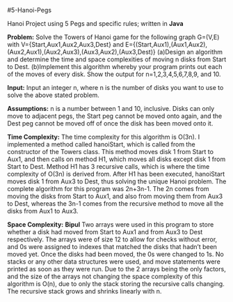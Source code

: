 #5-Hanoi-Pegs

Hanoi Project using 5 Pegs and specific rules; written in **Java**

**Problem:** 
Solve the Towers of Hanoi game for the following graph G=(V,E) with V={Start,Aux1,Aux2,Aux3,Dest} and E={(Start,Aux1),(Aux1,Aux2),(Aux2,Aux1),(Aux2,Aux3),(Aux3,Aux2),(Aux3,Dest)}
(a)Design an algorithm and determine the time and space complexities of moving n disks from Start to Dest.
(b)Implement this algorithm whereby your program prints out each of the moves of every disk. Show the output for n=1,2,3,4,5,6,7,8,9, and 10.

**Input:**
Input an integer n, where n is the number of disks you want to use to solve the above stated problem.

**Assumptions:** 
n is a number between 1 and 10, inclusive. Disks can only move to adjacent pegs, the Start peg cannot be moved onto again, and the Dest peg cannot be moved off of once the disk has been moved onto it. 

**Time Complexity:**
The time complexity for this algorithm is O(3n). I implemented a method called hanoiStart, which is called from the constructor of the Towers class. This method moves disk 1 from Start to Aux1, and then calls on method H1, which moves all disks except disk 1 from Start to Dest. Method H1 has 3 recursive calls, which is where the time complexity of O(3n) is derived from. After H1 has been executed, hanoiStart moves disk 1 from Aux3 to Dest, thus solving the unique Hanoi problem. The complete algorithm for this program was 2n+3n-1. The 2n comes from moving the disks from Start to Aux1, and also from moving them from Aux3 to Dest, whereas the 3n-1 comes from the recursive method to move all the disks from Aux1 to Aux3. 

**Space Complexity:** 
**Bipul**
Two arrays were used in this program to store whether a disk had moved from Start to Aux1 and from Aux3 to Dest respectively. The arrays were of size 12 to allow for checks without error, and 0s were assigned to indexes that matched the disks that hadn’t been moved yet. Once the disks had been moved, the 0s were changed to 1s. No stacks or any other data structures were used, and move statements were printed as soon as they were run. Due to the 2 arrays being the only factors, and the size of the arrays not changing the space complexity of this algorithm is O(n), due to only the stack storing the recursive calls changing. The recursive stack grows and shrinks linearly with n.


